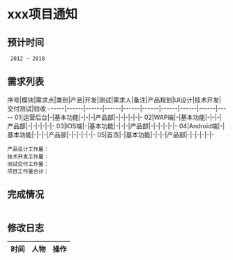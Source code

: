 # xxx项目通知

## 预计时间
```Ric
 2012 ~ 2018 
```

## 需求列表
序号|模块|需求点|类别|产品|开发|测试|需求人|备注|产品规划|UI设计|技术开发|交付测试|验收
------|------|------|------|------|------|------|------|------|-----
01|运营后台|-|基本功能|-|-|-|产品部|-|-|-|-|-|-
02|WAP端|-|基本功能|-|-|-|产品部|-|-|-|-|-|-
03|IOS端|-|基本功能|-|-|-|产品部|-|-|-|-|-|-
04|Android端|-|基本功能|-|-|-|产品部|-|-|-|-|-|-
05|首页|-|基本功能|-|-|-|产品部|-|-|-|-|-|-


```Ric
产品设计工作量：
技术开发工作量：
测试交付工作量：
项目工作量合计：
```

## 完成情况
```Ric
```

## 修改日志
时间|人物|操作
------|------|------
